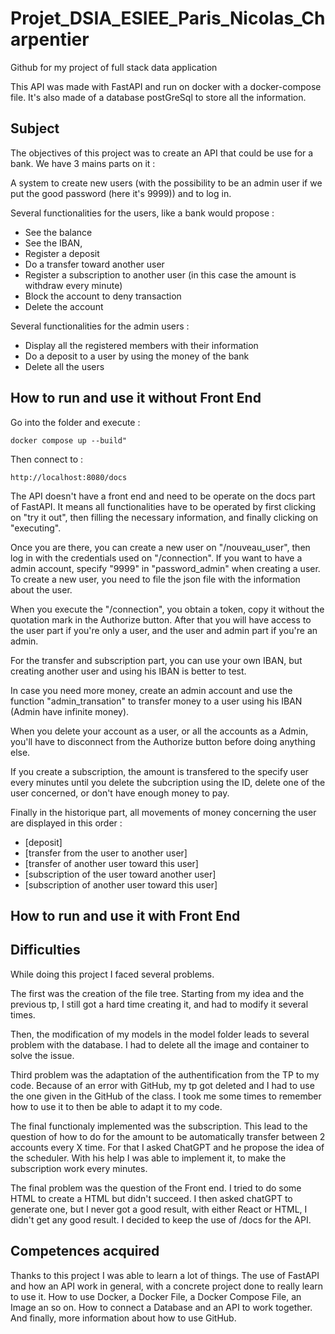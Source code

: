 # Projet_DSIA_ESIEE_Paris_Nicolas_Charpentier
 Github for my project of full stack data application
 
 This API was made with FastAPI and run on docker with a docker-compose file. It's also made of a database postGreSql to store all the information.

## Subject
The objectives of this project was to create an API that could be use for a bank. We have 3 mains parts on it : 
 
A system to create new users (with the possibility to be an admin user if we put the good password (here it's 9999)) and to log in.

Several functionalities for the users, like a bank would propose :
   - See the balance
   - See the IBAN,
   - Register a deposit
   - Do a transfer toward another user
   - Register a subscription to another user (in this case the amount is withdraw every minute)
   - Block the account to deny transaction
   - Delete the account

 Several functionalities for the admin users :
 - Display all the registered members with their information
 - Do a deposit to a user by using the money of the bank
 - Delete all the users

 
## How to run and use it without Front End
 Go into the folder and execute :
 ```
 docker compose up --build"
 ```

Then connect to :

 ```
http://localhost:8080/docs
 ```
The API doesn't have a front end and need to be operate on the docs part of FastAPI. It means all functionalities have to be operated by first clicking on "try it out", then filling the necessary information, and finally clicking on "executing".

Once you are there, you can create a new user on "/nouveau_user", then log in with the credentials used on "/connection". If you want to have a admin account, specify "9999" in "password_admin" when creating a user.
To create a new user, you need to file the json file with the information about the user.

When you execute the "/connection", you obtain a token, copy it without the quotation mark in the Authorize button. After that you will have access to the user part if you're only a user, and the user and admin part if you're an admin.

For the transfer and subscription part, you can use your own IBAN, but creating another user and using his IBAN is better to test.

In case you need more money, create an admin account and use the function "admin_transation" to transfer money to a user using his IBAN (Admin have infinite money).

When you delete your account as a user, or all the accounts as a Admin, you'll have to disconnect from the Authorize button before doing anything else.

If you create a subscription, the amount is transfered to the specify user every minutes until you delete the subcription using the ID, delete one of the user concerned, or don't have enough money to pay.

Finally in the historique part, all movements of money concerning the user are displayed in this order : 
- [deposit]
- [transfer from the user to another user]
- [transfer of another user toward this user]
- [subscription of the user toward another user]
- [subscription of another user toward this user]

## How to run and use it with Front End



## Difficulties

While doing this project I faced several problems.

The first was the creation of the file tree. Starting from my idea and the previous tp, I still got a hard time creating it, and had to modify it several times.

Then, the modification of my models in the model folder leads to several problem with the database. I had to delete all the image and container to solve the issue.

Third problem was the adaptation of the authentification from the TP to my code. Because of an error with GitHub, my tp got deleted and I had to use the one given in the GitHub of the class. I took me some times to remember how to use it to then be able to adapt it to my code.

The final functionaly implemented was the subscription. This lead to the question of how to do for the amount to be automatically transfer between 2 accounts every X time. For that I asked ChatGPT and he propose the idea of the scheduler. With his help I was able to implement it, to make the subscription work every minutes.

The final problem was the question of the Front end. I tried to do some HTML to create a HTML but didn't succeed. I then asked chatGPT to generate one, but I never got a good result, with either React or HTML, I didn't get any good result. I decided to keep the use of /docs for the API.

## Competences acquired

Thanks to this project I was able to learn a lot of things. The use of FastAPI and how an API work in general, with a concrete project done to really learn to use it. How to use Docker, a Docker File, a Docker Compose File, an Image an so on. How to connect a Database and an API to work together. And finally, more information about how to use GitHub.
